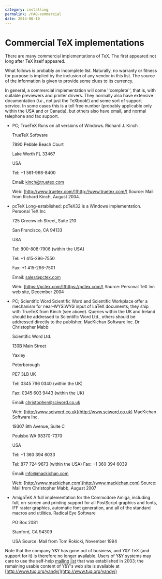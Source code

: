 ```yaml
---
category: installing
permalink: /FAQ-commercial
date: 2014-06-10
---
```


# Commercial TeX implementations

There are many commercial implementations of TeX. The first
appeared not long after TeX itself appeared.

What follows is probably an incomplete list.  Naturally, no warranty or
fitness for purpose is implied by the inclusion of any vendor in this
list.  The source of the information is given to provide some clues to
its currency.

In general, a commercial implementation will come ''complete'', that is,
with suitable previewers and printer drivers.  They normally also have
extensive documentation (_i.e_., not just the TeXbook!) and some
sort of support service.  In some cases this is a toll free number
(probably applicable only within the USA and or Canada), but others
also have email, and normal telephone and fax support.

- PC; TrueTeX Runs on all versions of Windows.
    Richard J. Kinch

    TrueTeX Software

    7890 Pebble Beach Court

    Lake Worth FL 33467

    USA

    Tel: +1 561-966-8400

    Email: <a href="mailto:kinch@truetex.com">kinch@truetex.com</a>

    Web: [http://www.truetex.com/](http://www.truetex.com/)
  Source: Mail from Richard Kinch, August 2004.
- pcTeX Long-established: pcTeX32 is a Windows implementation.
    Personal TeX Inc

    725 Greenwich Street, Suite 210 

    San Francisco, CA 94133

    USA

    Tel: 800-808-7906 (within the USA)

    Tel: +1 415-296-7550

    Fax: +1 415-296-7501

    Email: <a href="mailto:sales@pctex.com">sales@pctex.com</a>

    Web: [https://pctex.com/](https://pctex.com/)
  Source: Personal TeX Inc web site, December 2004
- PC; Scientific Word Scientific Word and Scientific Workplace
  offer a mechanism for near-WYSIWYG input of LaTeX documents; they
  ship with TrueTeX from Kinch (see above).  Queries within the UK
  and Ireland should be addressed to Scientific Word Ltd., others should be
  addressed directly to the publisher, MacKichan Software Inc.
    Dr Christopher Mabb

    Scientific Word Ltd.

    130B Main Street

    Yaxley

    Peterborough

    PE7 3LB
    UK

    Tel: 0345 766 0340 (within the UK) 

    Fax: 0345 603 9443 (within the UK) 

    Email: <a href="mailto:christopher@sciword.co.uk">christopher@sciword.co.uk</a> 

    Web: [http://www.sciword.co.uk](http://www.sciword.co.uk)
    MacKichan Software Inc.

    19307 8th Avenue, Suite C

    Poulsbo WA 98370-7370

    USA

    Tel: +1 360 394 6033

    Tel: 877 724 9673 (within the USA)
    Fax: +1  360 394 6039

    Email: <a href="mailto:info@mackichan.com">info@mackichan.com</a>

    Web: [http://www.mackichan.com](http://www.mackichan.com)
  Source: Mail from Christopher Mabb, August 2007
- AmigaTeX A full implementation for the Commodore Amiga,
  including full, on-screen and printing support for all PostScript
  graphics and fonts, IFF raster graphics, automatic font generation,
  and all of the standard macros and utilities.
    Radical Eye Software

    PO Box 2081

    Stanford, CA 94309

    USA
  Source: Mail from Tom Rokicki, November 1994

Note that the company Y&Y has gone out of business, and Y&Y
TeX (and support for it) is therefore no longer available.  Users
of Y&Y systems may care to use the self-help
[mailing list](http://tug.org/pipermail/yandytex/)
that was established in 2003; the remaining usable content of
Y&Y's web site is available at
[http://www.tug.org/yandy/](http://www.tug.org/yandy/)

